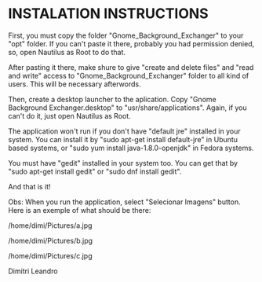 # INSTALATION INSTRUCTIONS

First, you must copy the folder "Gnome_Background_Exchanger" to your "opt" folder. If you can't paste it there, probably you had permission denied, so, open Nautilus as Root to do that.

After pasting it there, make shure to give "create and delete files" and "read and write" access to "Gnome_Background_Exchanger" folder to all kind of users. This will be necessary afterwords.

Then, create a desktop launcher to the aplication. Copy "Gnome Background Exchanger.desktop" to "usr/share/applications". Again, if you can't do it, just open Nautilus as Root.

The application won't run if you don't have "default jre" installed in your system. You can install it by "sudo apt-get install default-jre" in Ubuntu based systems, or "sudo yum install java-1.8.0-openjdk" in Fedora systems.

You must have "gedit" installed in your system too. You can get that by "sudo apt-get install gedit" or "sudo dnf install gedit".

And that is it!

Obs: When you run the application, select "Selecionar Imagens" button. Here is an exemple of what should be there:

/home/dimi/Pictures/a.jpg

/home/dimi/Pictures/b.jpg

/home/dimi/Pictures/c.jpg

Dimitri Leandro

